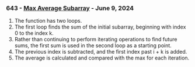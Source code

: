### 643 - [Max Average Subarray](https://github.com/ben-w-martin/leetcode/blob/master/typescript/max-avg-subarray.ts) - June 9, 2024

  1. The function has two loops.
  2. The first loop finds the sum of the initial subarray, beginning with index 0 to the index k.
  3. Rather than continuing to perform iterating operations to find future sums, the first sum is used in the second loop as a starting point.
  4. The previous index is subtracted, and the first index past i + k is added.
  5. The average is calculated and compared with the max for each iteration.
